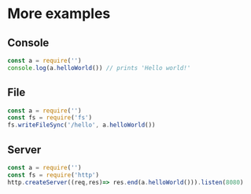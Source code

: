# More examples
## Console
```js
const a = require('')
console.log(a.helloWorld()) // prints 'Hello world!'
```

## File
```js
const a = require('')
const fs = require('fs')
fs.writeFileSync('/hello', a.helloWorld())
```

## Server
```js
const a = require('')
const fs = require('http')
http.createServer((req,res)=> res.end(a.helloWorld())).listen(8080)